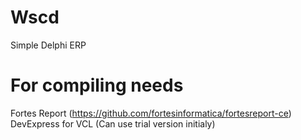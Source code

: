 # Wscd
Simple Delphi ERP

# For compiling needs
Fortes Report (https://github.com/fortesinformatica/fortesreport-ce)<br />
DevExpress for VCL (Can use trial version initialy)
